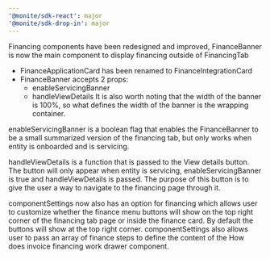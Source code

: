 ```yaml
---
'@monite/sdk-react': major
'@monite/sdk-drop-in': major
---
```


Financing components have been redesigned and improved, FinanceBanner is now the main component to display financing outside of FinancingTab
- FinanceApplicationCard has been renamed to FinanceIntegrationCard
- FinanceBanner accepts 2 props:
  - enableServicingBanner
  - handleViewDetails
It is also worth noting that the width of the banner is 100%, so what defines the width of the banner is the wrapping container.

enableServicingBanner is a boolean flag that enables the FinanceBanner to be a small summarized version of the financing tab, but only works when entity is onboarded and is servicing.

handleViewDetails is a function that is passed to the View details button. The button will only appear when entity is servicing, enableServicingBanner is true and handleViewDetails is passed. The purpose of this button is to give the user a way to navigate to the financing page through it.

componentSettings now also has an option for financing which allows user to customize whether the finance menu buttons will show on the top right corner of the financing tab page or inside the finance card. By default the buttons will show at the top right corner.
componentSettings also allows user to pass an array of finance steps to define the content of the How does invoice financing work drawer component.